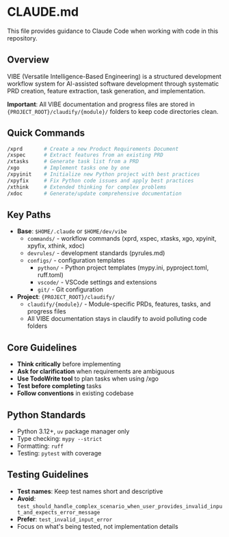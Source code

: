 # CLAUDE.md

This file provides guidance to Claude Code when working with code in this repository.

## Overview

VIBE (Versatile Intelligence-Based Engineering) is a structured development workflow system for AI-assisted software development through systematic PRD creation, feature extraction, task generation, and implementation.

**Important**: All VIBE documentation and progress files are stored in `{PROJECT_ROOT}/claudify/{module}/` folders to keep code directories clean.

## Quick Commands

```bash
/xprd       # Create a new Product Requirements Document
/xspec      # Extract features from an existing PRD
/xtasks     # Generate task list from a PRD
/xgo        # Implement tasks one by one
/xpyinit    # Initialize new Python project with best practices
/xpyfix     # Fix Python code issues and apply best practices
/xthink     # Extended thinking for complex problems
/xdoc       # Generate/update comprehensive documentation
```

## Key Paths

- **Base**: `$HOME/.claude` or `$HOME/dev/vibe`
  - `commands/` - workflow commands (xprd, xspec, xtasks, xgo, xpyinit, xpyfix, xthink, xdoc)
  - `devrules/` - development standards (pyrules.md)
  - `configs/` - configuration templates
    - `python/` - Python project templates (mypy.ini, pyproject.toml, ruff.toml)
    - `vscode/` - VSCode settings and extensions
    - `git/` - Git configuration
- **Project**: `{PROJECT_ROOT}/claudify/`
  - `claudify/{module}/` - Module-specific PRDs, features, tasks, and progress files
  - All VIBE documentation stays in claudify to avoid polluting code folders

## Core Guidelines

- **Think critically** before implementing
- **Ask for clarification** when requirements are ambiguous
- **Use TodoWrite tool** to plan tasks when using /xgo
- **Test before completing** tasks
- **Follow conventions** in existing codebase

## Python Standards

- Python 3.12+, `uv` package manager only
- Type checking: `mypy --strict`
- Formatting: `ruff`
- Testing: `pytest` with coverage

## Testing Guidelines

- **Test names**: Keep test names short and descriptive
- **Avoid**: `test_should_handle_complex_scenario_when_user_provides_invalid_input_and_expects_error_message`
- **Prefer**: `test_invalid_input_error`
- Focus on what's being tested, not implementation details